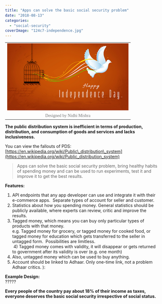 ```yaml
---
title: "Apps can solve the basic social security problem"
date: "2018-08-13"
categories: 
  - "social-security"
coverImage: "124c7-independence.jpg"
---
```


<table align="center" cellpadding="0" cellspacing="0" style="margin-left:auto;margin-right:auto;text-align:center;"><tbody><tr><td style="text-align:center;"><a href="http://iambrainstorming.files.wordpress.com/2018/08/124c7-independence.jpg" style="margin-left:auto;margin-right:auto;"><img border="0" height="221" src="images/124c7-independence.jpg" width="400"></a></td></tr><tr><td style="text-align:center;"><span style="color:#747474;display:inline;float:none;font-family:&quot;font-size:14px;font-style:normal;font-weight:400;letter-spacing:normal;text-indent:0;text-transform:none;white-space:normal;word-spacing:0;">Designed by Nidhi Mishra</span></td></tr></tbody></table>

  
  
**The public distribution system is inefficient in terms of production, distribution, and consumption of goods and services and lacks inclusiveness.**  
  
You can view the fallouts of PDS:  
[https://en.wikipedia.org/wiki/Public\_distribution\_system](https://en.wikipedia.org/wiki/Public_distribution_system)  
  

> Apps can solve the basic social security problem, bring healthy habits of spending money and can be used to run experiments, test it and improve it to get the best results.

  
**Features:**  
1) API endpoints that any app developer can use and integrate it with their e-commerce apps.  Separate types of account for seller and customer.  
2) Statistics about how you spending money. General statistics should be publicly available, where experts can review, critic and improve the results.  
3) Tagged money, which means you can buy only particular types of products with that money.  
e.g. Tagged money for grocery, or tagged money for cooked food, or tagged money for education which gets transferred to the seller in untagged form.  Possibilities are limitless.  
 4) Tagged money comes with validity, it will disappear or gets returned to government after its validity is over (e.g. one month)  
5) Also, untagged money which can be used to buy anything.  
6) Account should be linked to Adhaar. Only one-time link, not a problem Adhaar critics. ):  
  
  
**Example Design:**  
?????  
  
**Every people of the country pay about 18% of their income as taxes, everyone deserves the basic social security irrespective of social status.**
